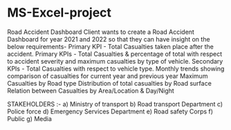 # MS-Excel-project
Road Accident Dashboard
Client wants to create a Road Accident Dashboard for year 2021 and 2022 so that they can have insight on the below requirements-
 Primary KPI - Total Casualties taken place after the accident.
 Primary KPIs - Total Casualties & percentage of total with respect to accident severity and maximum casualties by type of vehicle.
Secondary KPIs - Total Casualties with respect to vehicle type.
 Monthly trends showing comparison of casualties for current year and previous year
 Maximum Casualties by Road type
 Distribution of total casualties by Road surface
 Relation between Casualties by Area/Location & Day/Night

 STAKEHOLDERS :- 
 a) Ministry of transport
 b) Road transport Department
 c) Police force
 d) Emergency Services Department
 e) Road safety Corps
 f) Public
 g) Media
